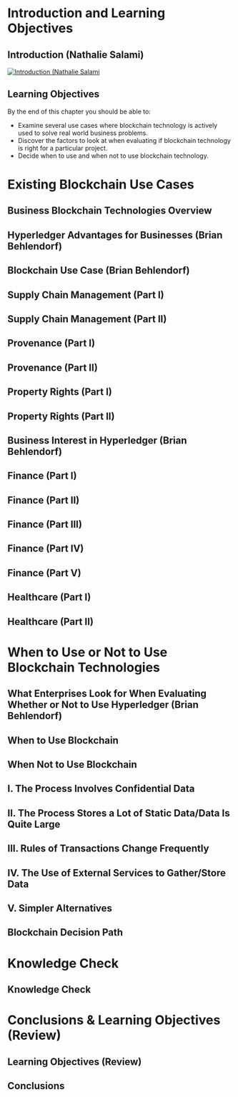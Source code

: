 # Introduction and Learning Objectives

## Introduction (Nathalie Salami)

[![Introduction (Nathalie Salami](../images/video-image.png)](https://youtu.be/hLSiWBcNpYk)

## Learning Objectives

By the end of this chapter you should be able to:

* Examine several use cases where blockchain technology is actively used to solve real world business problems.
* Discover the factors to look at when evaluating if blockchain technology is right for a particular project.
* Decide when to use and when not to use blockchain technology.

# Existing Blockchain Use Cases

## Business Blockchain Technologies Overview

## Hyperledger Advantages for Businesses (Brian Behlendorf)

## Blockchain Use Case (Brian Behlendorf)

## Supply Chain Management (Part I)

## Supply Chain Management (Part II)

## Provenance (Part I)

## Provenance (Part II)

## Property Rights (Part I)

## Property Rights (Part II)

## Business Interest in Hyperledger (Brian Behlendorf)

## Finance (Part I)

## Finance (Part II)

## Finance (Part III)

## Finance (Part IV)

## Finance (Part V)

## Healthcare (Part I)

## Healthcare (Part II)

# When to Use or Not to Use Blockchain Technologies

## What Enterprises Look for When Evaluating Whether or Not to Use Hyperledger (Brian Behlendorf)

## When to Use Blockchain

## When Not to Use Blockchain

## I. The Process Involves Confidential Data

## II. The Process Stores a Lot of Static Data/Data Is Quite Large

## III. Rules of Transactions Change Frequently

## IV. The Use of External Services to Gather/Store Data

## V. Simpler Alternatives

## Blockchain Decision Path

# Knowledge Check

## Knowledge Check

# Conclusions & Learning Objectives (Review)

## Learning Objectives (Review)

## Conclusions
